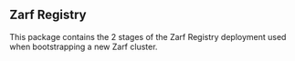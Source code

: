 ## Zarf Registry

This package contains the 2 stages of the Zarf Registry deployment used when bootstrapping a new Zarf cluster.